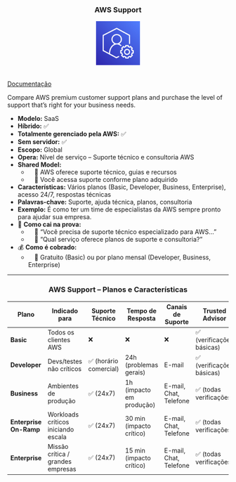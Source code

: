 <div align="center">
  <h3>AWS Support</h3>
  <img src="../assets/capacitacao-de-clientes/Support.png" alt="img" width="100"><br>
</div><br>

[Documentação](https://aws.amazon.com/pt/premiumsupport/)

Compare AWS premium customer support plans and purchase the level of support that’s right for your business needs.

- **Modelo:** SaaS
- **Híbrido:** ✅
- **Totalmente gerenciado pela AWS:** ✅
- **Sem servidor:** ✅
- **Escopo:** Global
- **Opera:** Nível de serviço – Suporte técnico e consultoria AWS
- **Shared Model:**
  -  🔹 AWS oferece suporte técnico, guias e recursos
  -  🔹 Você acessa suporte conforme plano adquirido
- **Características:** Vários planos (Basic, Developer, Business, Enterprise), acesso 24/7, respostas técnicas
- **Palavras-chave:** Suporte, ajuda técnica, planos, consultoria
- **Exemplo:** É como ter um time de especialistas da AWS sempre pronto para ajudar sua empresa.
- 📝 **Como cai na prova:**
  -  🔹 “Você precisa de suporte técnico especializado para AWS...”
  -  🔹 “Qual serviço oferece planos de suporte e consultoria?”
- 💰 **Como é cobrado:**
  -  🔹 Gratuito (Basic) ou por plano mensal (Developer, Business, Enterprise)

---

<div align="center">
  <h3>AWS Support – Planos e Características</h3>
</div>

| Plano                 | Indicado para                         | Suporte Técnico      | Tempo de Resposta                   | Canais de Suporte               | Trusted Advisor             | TAM (Gerente Técnico) | Casos ilimitados | Custo Mínimo         | Palavras-chave                       |
|-----------------------|----------------------------------------|----------------------|-------------------------------------|----------------------------------|------------------------------|------------------------|-------------------|----------------------|--------------------------------------|
| **Basic**             | Todos os clientes AWS                 | ❌                   | ❌                                  | ❌                               | ✅ (verificações básicas)    | ❌                     | ❌                | Gratuito             | Autoatendimento, gratuito, fórum     |
| **Developer**         | Devs/testes não críticos              | ✅ (horário comercial)| 24h (problemas gerais)              | E-mail                          | ✅ (verificações básicas)    | ❌                     | ✅                | $29/mês ou 3%*       | E-mail, desenvolvimento, básico      |
| **Business**          | Ambientes de produção                 | ✅ (24x7)            | 1h (impacto em produção)            | E-mail, Chat, Telefone          | ✅ (todas verificações)      | ❌                     | ✅                | $100/mês ou 10%*     | Produção, telefone, 24x7, arquitetura|
| **Enterprise On-Ramp**| Workloads críticos iniciando escala   | ✅ (24x7)            | 30 min (impacto crítico)            | E-mail, Chat, Telefone          | ✅ (todas verificações)      | ✅ (TAM designado)     | ✅                | $5.500/mês ou 10%*    | Suporte técnico, consultoria inicial |
| **Enterprise**        | Missão crítica / grandes empresas     | ✅ (24x7)            | 15 min (impacto crítico)            | E-mail, Chat, Telefone          | ✅ (todas verificações)      | ✅ (TAM dedicado)      | ✅                | $15.000/mês ou 10-3%* | TAM, missão crítica, resposta rápida |
